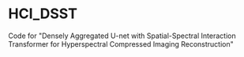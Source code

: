 # HCI_DSST
Code for "Densely Aggregated U-net with Spatial-Spectral Interaction Transformer for Hyperspectral Compressed Imaging Reconstruction"
